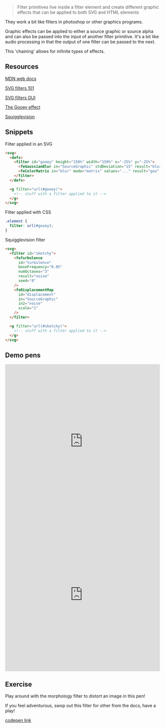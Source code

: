 > Filter primitives live inside a filter element and create different graphic effects that can be applied to both SVG and HTML elements

They work a bit like filters in photoshop or other graphics programs.

Graphic effects can be applied to either a source graphic or source alpha and can also be passed into the input of another filter primitive. It's a bit like audio processing in that the output of one filter can be passed to the next.

This 'chaining' allows for infinite types of effects.

## Resources

[MDN web docs](https://developer.mozilla.org/en-US/docs/Web/SVG/Element/filter)

[SVG filters 101](https://tympanus.net/codrops/2019/01/15/svg-filters-101/)

[SVG filters GUI](https://svgfilters.com/)

[The Gooey effect](https://css-tricks.com/gooey-effect/)

[Squigglevision](https://tympanus.net/codrops/2016/03/21/animated-animals-css-svg/)

## Snippets

Filter applied in an SVG

```html
<svg>
  <defs>
    <filter id="gooey" height="150%" width="150%" x="-25%" y="-25%">
      <feGaussianBlur in="SourceGraphic" stdDeviation="15" result="blur" />
      <feColorMatrix in="blur" mode="matrix" values="..." result="goo" />
    </filter>
  </defs>

  <g filter="url(#gooey)">
    <!-- stuff with a filter applied to it -->
  </g>
</svg>
```

Filter applied with CSS

```css
.element {
  filter: url(#gooey);
}
```

Squigglevision filter

```html
<svg>
  <filter id="sketchy">
    <feTurbulence
      id="turbulence"
      baseFrequency="0.05"
      numOctaves="3"
      result="noise"
      seed="0"
    />
    <feDisplacementMap
      id="displacement"
      in="SourceGraphic"
      in2="noise"
      scale="1"
    />
  </filter>

  <g filter="url(#sketchy)">
    <!-- stuff with a filter applied to it -->
  </g>
</svg>
```

## Demo pens

<iframe height="500" style="width: 100%;" scrolling="no" title="Displacement" src="https://codepen.io/svganimationworkshop/embed/jOqgewd?height=265&theme-id=light&default-tab=result" frameborder="no" loading="lazy" allowtransparency="true" allowfullscreen="true">
  See the Pen <a href='https://codepen.io/svganimationworkshop/pen/jOqgewd'>Displacement</a> by SVG-workshops
  (<a href='https://codepen.io/svganimationworkshop'>@svganimationworkshop</a>) on <a href='https://codepen.io'>CodePen</a>.
</iframe>

<iframe height="500" style="width: 100%;" scrolling="no" title="Flowers" src="https://codepen.io/cassie-codes/embed/eYmXozM?height=265&theme-id=light&default-tab=css,result" frameborder="no" loading="lazy" allowtransparency="true" allowfullscreen="true">
  See the Pen <a href='https://codepen.io/cassie-codes/pen/eYmXozM'>Flowers</a> by Cassie Evans
  (<a href='https://codepen.io/cassie-codes'>@cassie-codes</a>) on <a href='https://codepen.io'>CodePen</a>.
</iframe>

## Exercise

Play around with the morphology filter to distort an image in this pen!

If you feel adventurous, swop out this filter for other from the docs, have a play!

[codepen link](https://codepen.io/svganimationworkshop/pen/abZzGga)
